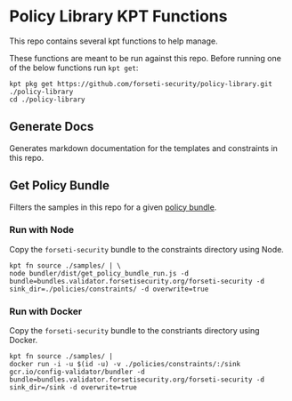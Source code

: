 # Policy Library KPT Functions
This repo contains several kpt functions to help manage.

These functions are meant to be run against this repo. Before running one of the below functions run `kpt get`:

```
kpt pkg get https://github.com/forseti-security/policy-library.git ./policy-library
cd ./policy-library
```

## Generate Docs
Generates markdown documentation for the templates and constraints in this repo.

## Get Policy Bundle
Filters the samples in this repo for a given [policy bundle](./index.md).

### Run with Node
Copy the `forseti-security` bundle to the constraints directory using Node.
```
kpt fn source ./samples/ | \
node bundler/dist/get_policy_bundle_run.js -d bundle=bundles.validator.forsetisecurity.org/forseti-security -d sink_dir=./policies/constraints/ -d overwrite=true
```

### Run with Docker
Copy the `forseti-security` bundle to the constriants directory using Docker.
```
kpt fn source ./samples/ | 
docker run -i -u $(id -u) -v ./policies/constraints/:/sink gcr.io/config-validator/bundler -d bundle=bundles.validator.forsetisecurity.org/forseti-security -d sink_dir=/sink -d overwrite=true
```